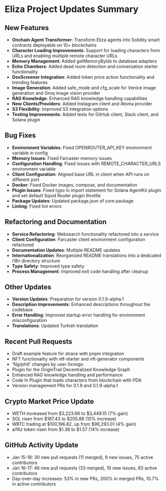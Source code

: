 # Eliza Project Updates Summary

## New Features
- **Onchain Agent Transformer**: Transform Eliza agents into Solidity smart contracts deployable on 10+ blockchains
- **Character Loading Improvements**: Support for loading characters from URLs and enabling multiple remote character URLs
- **Memory Management**: Added getMemoryByIds to database adapters
- **Echo Chambers**: Added dead room detection and conversation starter functionality
- **DexScreener Integration**: Added token price action functionality and trending features
- **Image Generation**: Added safe_mode and cfg_scale for Venice image generation and Groq image vision provider
- **RAG Knowledge**: Enhanced RAG knowledge handling capabilities
- **New Clients/Providers**: Added Instagram client and Atoma provider
- **S3 Flexibility**: Improved S3 integration options
- **Testing Improvements**: Added tests for GitHub client, Slack client, and Solana plugin

## Bug Fixes
- **Environment Variables**: Fixed OPENROUTER_API_KEY environment variable in config
- **Memory Issues**: Fixed Farcaster memory issues
- **Configuration Handling**: Fixed issues with REMOTE_CHARACTER_URLS environment variable
- **Client Configuration**: Aligned base URL in client when API runs on different port
- **Docker**: Fixed Docker images, compose, and documentation
- **Plugin Issues**: Fixed typo in import statement for Solana AgentKit plugin and set default Squid Router plugin throttle
- **Package Updates**: Updated package.json of core package
- **Linting**: Fixed lint errors

## Refactoring and Documentation
- **Service Refactoring**: Websearch functionality refactored into a service
- **Client Configuration**: Farcaster client environment configuration refactored
- **Documentation Updates**: Multiple README updates
- **Internationalization**: Reorganized README translations into a dedicated i18n directory structure
- **Type Safety**: Improved type safety
- **Process Management**: Improved exit code handling after cleanup

## Other Updates
- **Version Updates**: Preparation for version 0.1.9-alpha.1
- **Description Improvements**: Enhanced descriptions throughout the codebase
- **Error Handling**: Improved startup error handling for environment misconfiguration
- **Translations**: Updated Turkish translation

## Recent Pull Requests
- Draft example feature for strace with pnpm integration
- NFT functionality with ntf-starter and nft-generator components
- 'Ng/phill' changes by user 0xnogo
- Plugin for the OriginTrail Decentralized Knowledge Graph
- Enhanced RAG knowledge handling and performance
- Code In Plugin that loads characters from blockchain with PDA
- Version management PRs for 0.1.9 and 0.1.9-alpha.1

## Crypto Market Price Update
- WETH increased from $3,223.66 to $3,449.15 (7% gain)
- SOL risen from $187.43 to $205.88 (10% increase)
- WBTC trading at $100,196.82, up from $96,293.01 (4% gain)
- ai16z token risen from $1.38 to $1.57 (14% increase)

## GitHub Activity Update
- Jan 15-16: 30 new pull requests (11 merged), 9 new issues, 75 active contributors
- Jan 16-17: 46 new pull requests (33 merged), 10 new issues, 83 active contributors
- Day-over-day increases: 53% in new PRs, 200% in merged PRs, 10.7% in active contributors